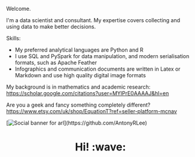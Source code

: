 <!---
AntonyRLee/AntonyRLee is a ✨ special ✨ repository because its `README.md` (this file) appears on your GitHub profile.
You can click the Preview link to take a look at your changes.
--->

Welcome. 

I'm a data scientist and consultant. My expertise covers collecting and using data to make better decisions. 

Skills:
+ My preferred analytical languages are Python and R
+ I use SQL and PySpark for data manipulation, and modern serialisation formats, such as Apache Feather
+ Infographics and communication documents are written in Latex or Markdown and use high quality digital image formats

My background is in mathematics and academic research: https://scholar.google.com/citations?user=MYlPrE0AAAAJ&hl=en

Are you a geek and fancy something completely different? https://www.etsy.com/uk/shop/EquationT?ref=seller-platform-mcnav

[![Social banner for arl]([https://github.com/jh3y/jh3y/raw/master/assets/header-banner--optimized.svg](https://github.com/AntonyRLee/logo/blob/main/logo/antlogo2_small.svg))](https://github.com/AntonyRLee)

<h1 align='center'> Hi! :wave:</h1>


